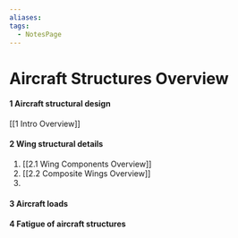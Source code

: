 ```yaml
---
aliases: 
tags:
  - NotesPage
---
```


# Aircraft Structures Overview


#### 1 Aircraft structural design

[[1 Intro Overview]]

#### 2 Wing structural details

1) [[2.1 Wing Components Overview]]
2) [[2.2 Composite Wings Overview]]
3) 

#### 3 Aircraft loads

#### 4 Fatigue of aircraft structures
